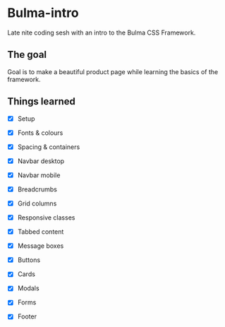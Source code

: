 # Bulma-intro
Late nite coding sesh with an intro to the Bulma CSS Framework.

## The goal
Goal is to make a beautiful product page while learning the basics of the framework.

## Things learned
- [x] Setup
- [x] Fonts & colours
- [x] Spacing & containers
- [x] Navbar desktop
- [x] Navbar mobile
- [x] Breadcrumbs
- [x] Grid columns
- [x] Responsive classes
- [x] Tabbed content
- [x] Message boxes
- [x] Buttons
- [x] Cards
- [x] Modals
- [x] Forms
- [x] Footer


